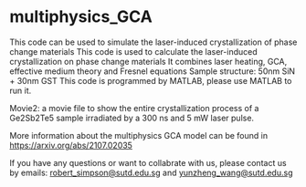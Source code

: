 # multiphysics_GCA
This code can be used to simulate the laser-induced crystallization of phase change materials
This code is used to calculate the laser-induced crystallization on phase change materials
It combines laser heating, GCA, effective medium theory and Fresnel equations
Sample structure: 50nm SiN + 30nm GST
This code is programmed by MATLAB, please use MATLAB to run it.


Movie2: a movie file to show the entire crystallization process of a Ge2Sb2Te5 sample irradiated by a 300 ns and 5 mW laser pulse.

More information about the multiphysics GCA model can be found in https://arxiv.org/abs/2107.02035

If you have any questions or want to collabrate with us, please contact us by emails:
robert_simpson@sutd.edu.sg and yunzheng_wang@sutd.edu.sg
